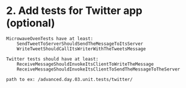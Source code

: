 # 2. Add tests for Twitter app (optional)

    MicrowaveOvenTests have at least:
        SendTweetToServerShouldSendTheMessageToItsServer
        WriteTweetShouldCallItsWriterWithTheTweetsMessage

    Twitter tests should have at least:
        ReceiveMessageShouldInvokeItsClientToWriteTheMessage
        ReceiveMessageShouldInvokeItsClientToSendTheMessageToTheServer

    path to ex: /advanced.day.03.unit.tests/twitter/